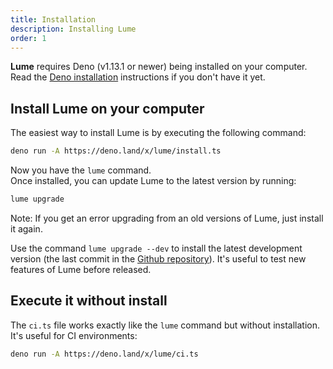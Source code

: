 ```yaml
---
title: Installation
description: Installing Lume
order: 1
---
```


**Lume** requires Deno (v1.13.1 or newer) being installed on your computer. Read
the [Deno installation](https://deno.land/#installation) instructions if you
don't have it yet.

## Install Lume on your computer

The easiest way to install Lume is by executing the following command:

```sh
deno run -A https://deno.land/x/lume/install.ts
```

Now you have the `lume` command.\
Once installed, you can update Lume to the latest version by running:

```sh
lume upgrade
```

Note: If you get an error upgrading from an old versions of Lume, just install
it again.

Use the command `lume upgrade --dev` to install the latest development version
(the last commit in the [Github repository](https://github.com/lumeland/lume)).
It's useful to test new features of Lume before released.

## Execute it without install

The `ci.ts` file works exactly like the `lume` command but without installation.
It's useful for CI environments:

```sh
deno run -A https://deno.land/x/lume/ci.ts
```
